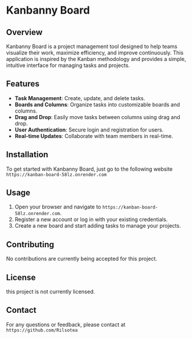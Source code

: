 # Kanbanny Board

## Overview
Kanbanny Board is a project management tool designed to help teams visualize their work, maximize efficiency, and improve continuously. This application is inspired by the Kanban methodology and provides a simple, intuitive interface for managing tasks and projects.

## Features
- **Task Management**: Create, update, and delete tasks.
- **Boards and Columns**: Organize tasks into customizable boards and columns.
- **Drag and Drop**: Easily move tasks between columns using drag and drop.
- **User Authentication**: Secure login and registration for users.
- **Real-time Updates**: Collaborate with team members in real-time.

## Installation
To get started with Kanbanny Board, just go to the following website `https://kanban-board-58lz.onrender.com`

## Usage
1. Open your browser and navigate to `https://kanban-board-58lz.onrender.com`.
2. Register a new account or log in with your existing credentials.
3. Create a new board and start adding tasks to manage your projects.

## Contributing
No contributions are currently being accepted for this project.

## License
this project is not currently licensed.

## Contact
For any questions or feedback, please contact at `https://github.com/Rilsotea`
